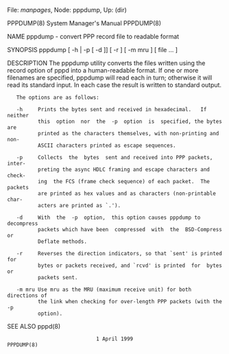 File: *manpages*,  Node: pppdump,  Up: (dir)

PPPDUMP(8)                  System Manager's Manual                 PPPDUMP(8)



NAME
       pppdump - convert PPP record file to readable format

SYNOPSIS
       pppdump [ -h | -p [ -d ]] [ -r ] [ -m mru ] [ file ...  ]

DESCRIPTION
       The  pppdump utility converts the files written using the record option
       of pppd into a human-readable format.  If one  or  more  filenames  are
       specified,  pppdump  will read each in turn; otherwise it will read its
       standard input.  In each case the result is written to standard output.

       The options are as follows:

       -h     Prints the bytes sent and received in hexadecimal.   If  neither
              this  option  nor  the  -p  option  is  specified, the bytes are
              printed as the characters themselves, with non-printing and non-
              ASCII characters printed as escape sequences.

       -p     Collects  the  bytes  sent and received into PPP packets, inter-
              preting the async HDLC framing and escape characters and  check-
              ing  the FCS (frame check sequence) of each packet.  The packets
              are printed as hex values and as characters (non-printable char-
              acters are printed as `.').

       -d     With  the  -p  option,  this option causes pppdump to decompress
              packets which have been  compressed  with  the  BSD-Compress  or
              Deflate methods.

       -r     Reverses the direction indicators, so that `sent' is printed for
              bytes or packets received, and `rcvd' is printed  for  bytes  or
              packets sent.

       -m mru Use mru as the MRU (maximum receive unit) for both directions of
              the link when checking for over-length PPP packets (with the  -p
              option).

SEE ALSO
       pppd(8)



                                 1 April 1999                       PPPDUMP(8)
